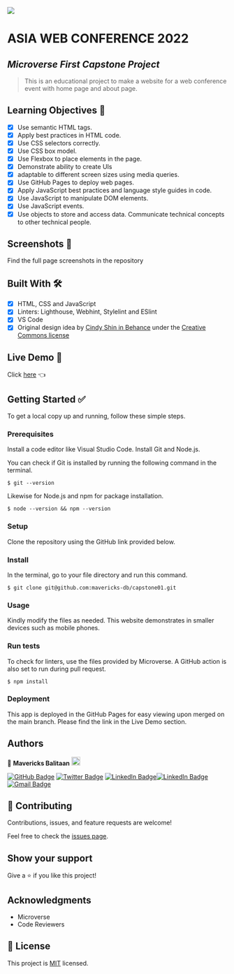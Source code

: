 ![](https://img.shields.io/badge/Microverse-blueviolet)

# ASIA WEB CONFERENCE 2022
## *Microverse First Capstone Project*

> This is an educational project to make a website for a web conference event with home page and about page.

## Learning Objectives 🔖

- [x] Use semantic HTML tags.
- [x] Apply best practices in HTML code.
- [x] Use CSS selectors correctly.
- [x] Use CSS box model.
- [x] Use Flexbox to place elements in the page.
- [x] Demonstrate ability to create UIs
- [x] adaptable to different screen sizes using media queries.
- [x] Use GitHub Pages to deploy web pages.
- [x] Apply JavaScript best practices and language style guides in code.
- [x] Use JavaScript to manipulate DOM elements.
- [x] Use JavaScript events.
- [x] Use objects to store and access data.
Communicate technical concepts to other technical people.

## Screenshots 📸
Find the full page screenshots in the repository

## Built With 🛠️

- [x] HTML, CSS and JavaScript
- [x] Linters: Lighthouse, Webhint, Stylelint and ESlint
- [x] VS Code
- [x] Original design idea by [Cindy Shin in Behance](https://www.behance.net/adagio07) under the [Creative Commons license](https://creativecommons.org/licenses/by-nc/4.0/)

## Live Demo 🔗

Click [here](https://mavericks-db.github.io/capstone01/) 👈


## Getting Started ✅

To get a local copy up and running, follow these simple steps.

### Prerequisites

Install a code editor like Visual Studio Code. Install Git and Node.js.

You can check if Git is installed by running the following command in the terminal.
```
$ git --version
```

Likewise for Node.js and npm for package installation.
```
$ node --version && npm --version
```

### Setup
Clone the repository using the GitHub link provided below.

### Install

In the terminal, go to your file directory and run this command.

```
$ git clone git@github.com:mavericks-db/capstone01.git
```

### Usage

Kindly modify the files as needed. This website demonstrates in smaller devices such as mobile phones.

### Run tests

To check for linters, use the files provided by Microverse. A GitHub action is also set to run during pull request.
```
$ npm install
```

### Deployment
This app is deployed in the GitHub Pages for easy viewing upon merged on the main branch. Please find the link in the Live Demo section.


## Authors

👤 **Mavericks Balitaan** <img src="https://emojis.slackmojis.com/emojis/images/1531849430/4246/blob-sunglasses.gif?1531849430" width="20"/>

  [![GitHub Badge](https://img.shields.io/badge/-mavericks--db-white?logo=GitHub&logoColor=181717&style=plastic)](https://github.com/mavericks-db) [![Twitter Badge](https://img.shields.io/badge/-mavericks__db-white?logo=Twitter&logoColor=1DA1F2&style=plastic)](https://twitter.com/mavericks_db) [![LinkedIn Badge](https://img.shields.io/badge/-mavericks--db-white?logo=LinkedIn&logoColor=0A66C2&style=plastic)](https://www.linkedin.com/in/mavericks-db/)[![LinkedIn Badge](https://img.shields.io/badge/-mavericks--db-white?logo=LinkedIn&logoColor=0A66C2&style=plastic)](https://www.linkedin.com/in/mavericks-db/)
[![Gmail Badge](https://img.shields.io/badge/-@balitaanmavericks-white?logo=Gmail&logoColor=EA4335&style=plastic)](mailto:balitaanmavericks@gmail.com)

## 🤝 Contributing

Contributions, issues, and feature requests are welcome!

Feel free to check the [issues page](https://github.com/mavericks-db/capstone01/issues).

## Show your support

Give a ⭐️ if you like this project!

## Acknowledgments

- Microverse
- Code Reviewers

## 📝 License

This project is [MIT](./MIT.md) licensed.